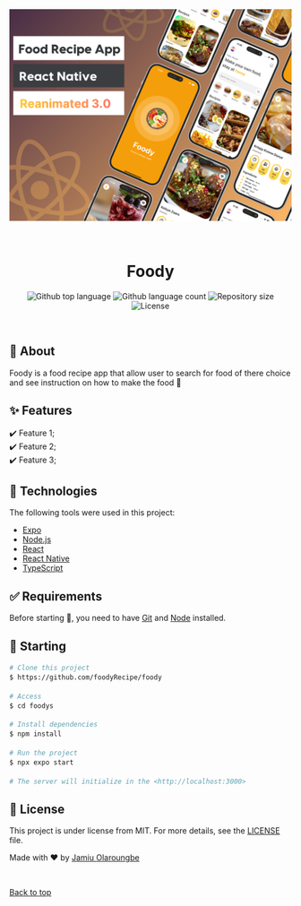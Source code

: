 <div align="center" id="top"> 
  <img src="./assets/images/read.png" alt="Foodys" />

  &#xa0;

  <!-- <a href="https://foodys.netlify.app">Demo</a> -->
</div>

<h1 align="center">Foody</h1>

<p align="center">
  <img alt="Github top language" src="https://img.shields.io/github/languages/top/Abiodun-code/foodys?color=56BEB8">

  <img alt="Github language count" src="https://img.shields.io/github/languages/count/Abiodun-code/foodys?color=56BEB8">

  <img alt="Repository size" src="https://img.shields.io/github/repo-size/Abiodun-code/foodys?color=56BEB8">

  <img alt="License" src="https://img.shields.io/github/license/Abiodun-code/foodys?color=56BEB8">

  <!-- <img alt="Github issues" src="https://img.shields.io/github/issues/Abiodun-code/foodys?color=56BEB8" /> -->

  <!-- <img alt="Github forks" src="https://img.shields.io/github/forks/Abiodun-code/foodys?color=56BEB8" /> -->

  <!-- <img alt="Github stars" src="https://img.shields.io/github/stars/Abiodun-code/foodys?color=56BEB8" /> -->
</p>

<!-- Status -->

<!-- <h4 align="center"> 
	🚧  Foody 🚀 Under construction...  🚧
</h4> 

<hr> -->

<br>

## :dart: About ##

Foody is a food recipe app that allow user to search for food of there choice and see instruction on how to make the food 🚀

## :sparkles: Features ##

:heavy_check_mark: Feature 1;\
:heavy_check_mark: Feature 2;\
:heavy_check_mark: Feature 3;

## :rocket: Technologies ##

The following tools were used in this project:

- [Expo](https://expo.io/)
- [Node.js](https://nodejs.org/en/)
- [React](https://pt-br.reactjs.org/)
- [React Native](https://reactnative.dev/)
- [TypeScript](https://www.typescriptlang.org/)

## :white_check_mark: Requirements ##

Before starting :checkered_flag:, you need to have [Git](https://git-scm.com) and [Node](https://nodejs.org/en/) installed.

## :checkered_flag: Starting ##

```bash
# Clone this project
$ https://github.com/foodyRecipe/foody

# Access
$ cd foodys

# Install dependencies
$ npm install

# Run the project
$ npx expo start

# The server will initialize in the <http://localhost:3000>
```

## :memo: License ##

This project is under license from MIT. For more details, see the [LICENSE](LICENSE.md) file.


Made with :heart: by <a href="https://github.com/Abiodun-code" target="_blank">Jamiu Olaroungbe</a>

&#xa0;

<a href="#top">Back to top</a>

